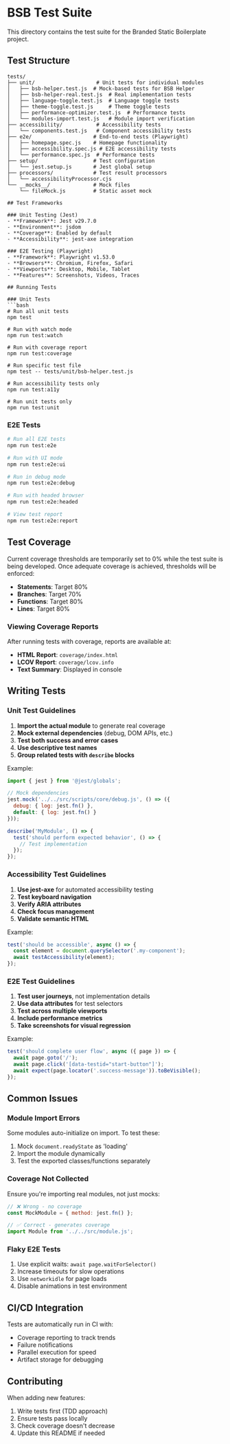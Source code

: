 # BSB Test Suite

This directory contains the test suite for the Branded Static Boilerplate project.

## Test Structure

```
tests/
├── unit/                    # Unit tests for individual modules
│   ├── bsb-helper.test.js  # Mock-based tests for BSB Helper
│   ├── bsb-helper-real.test.js  # Real implementation tests
│   ├── language-toggle.test.js  # Language toggle tests
│   ├── theme-toggle.test.js     # Theme toggle tests
│   ├── performance-optimizer.test.js  # Performance tests
│   └── modules-import.test.js   # Module import verification
├── accessibility/           # Accessibility tests
│   └── components.test.js   # Component accessibility tests
├── e2e/                    # End-to-end tests (Playwright)
│   ├── homepage.spec.js    # Homepage functionality
│   ├── accessibility.spec.js # E2E accessibility tests
│   └── performance.spec.js  # Performance tests
├── setup/                  # Test configuration
│   └── jest.setup.js       # Jest global setup
├── processors/             # Test result processors
│   └── accessibilityProcessor.cjs
└── __mocks__/              # Mock files
    └── fileMock.js         # Static asset mock

## Test Frameworks

### Unit Testing (Jest)
- **Framework**: Jest v29.7.0
- **Environment**: jsdom
- **Coverage**: Enabled by default
- **Accessibility**: jest-axe integration

### E2E Testing (Playwright)
- **Framework**: Playwright v1.53.0
- **Browsers**: Chromium, Firefox, Safari
- **Viewports**: Desktop, Mobile, Tablet
- **Features**: Screenshots, Videos, Traces

## Running Tests

### Unit Tests
```bash
# Run all unit tests
npm test

# Run with watch mode
npm run test:watch

# Run with coverage report
npm run test:coverage

# Run specific test file
npm test -- tests/unit/bsb-helper.test.js

# Run accessibility tests only
npm run test:a11y

# Run unit tests only
npm run test:unit
```

### E2E Tests
```bash
# Run all E2E tests
npm run test:e2e

# Run with UI mode
npm run test:e2e:ui

# Run in debug mode
npm run test:e2e:debug

# Run with headed browser
npm run test:e2e:headed

# View test report
npm run test:e2e:report
```

## Test Coverage

Current coverage thresholds are temporarily set to 0% while the test suite is being developed. Once adequate coverage is achieved, thresholds will be enforced:

- **Statements**: Target 80%
- **Branches**: Target 70%
- **Functions**: Target 80%
- **Lines**: Target 80%

### Viewing Coverage Reports

After running tests with coverage, reports are available at:
- **HTML Report**: `coverage/index.html`
- **LCOV Report**: `coverage/lcov.info`
- **Text Summary**: Displayed in console

## Writing Tests

### Unit Test Guidelines

1. **Import the actual module** to generate real coverage
2. **Mock external dependencies** (debug, DOM APIs, etc.)
3. **Test both success and error cases**
4. **Use descriptive test names**
5. **Group related tests with `describe` blocks**

Example:
```javascript
import { jest } from '@jest/globals';

// Mock dependencies
jest.mock('../../src/scripts/core/debug.js', () => ({
  debug: { log: jest.fn() },
  default: { log: jest.fn() }
}));

describe('MyModule', () => {
  test('should perform expected behavior', () => {
    // Test implementation
  });
});
```

### Accessibility Test Guidelines

1. **Use jest-axe** for automated accessibility testing
2. **Test keyboard navigation**
3. **Verify ARIA attributes**
4. **Check focus management**
5. **Validate semantic HTML**

Example:
```javascript
test('should be accessible', async () => {
  const element = document.querySelector('.my-component');
  await testAccessibility(element);
});
```

### E2E Test Guidelines

1. **Test user journeys**, not implementation details
2. **Use data attributes** for test selectors
3. **Test across multiple viewports**
4. **Include performance metrics**
5. **Take screenshots for visual regression**

Example:
```javascript
test('should complete user flow', async ({ page }) => {
  await page.goto('/');
  await page.click('[data-testid="start-button"]');
  await expect(page.locator('.success-message')).toBeVisible();
});
```

## Common Issues

### Module Import Errors
Some modules auto-initialize on import. To test these:
1. Mock `document.readyState` as 'loading'
2. Import the module dynamically
3. Test the exported classes/functions separately

### Coverage Not Collected
Ensure you're importing real modules, not just mocks:
```javascript
// ❌ Wrong - no coverage
const MockModule = { method: jest.fn() };

// ✅ Correct - generates coverage
import Module from '../../src/module.js';
```

### Flaky E2E Tests
1. Use explicit waits: `await page.waitForSelector()`
2. Increase timeouts for slow operations
3. Use `networkidle` for page loads
4. Disable animations in test environment

## CI/CD Integration

Tests are automatically run in CI with:
- Coverage reporting to track trends
- Failure notifications
- Parallel execution for speed
- Artifact storage for debugging

## Contributing

When adding new features:
1. Write tests first (TDD approach)
2. Ensure tests pass locally
3. Check coverage doesn't decrease
4. Update this README if needed